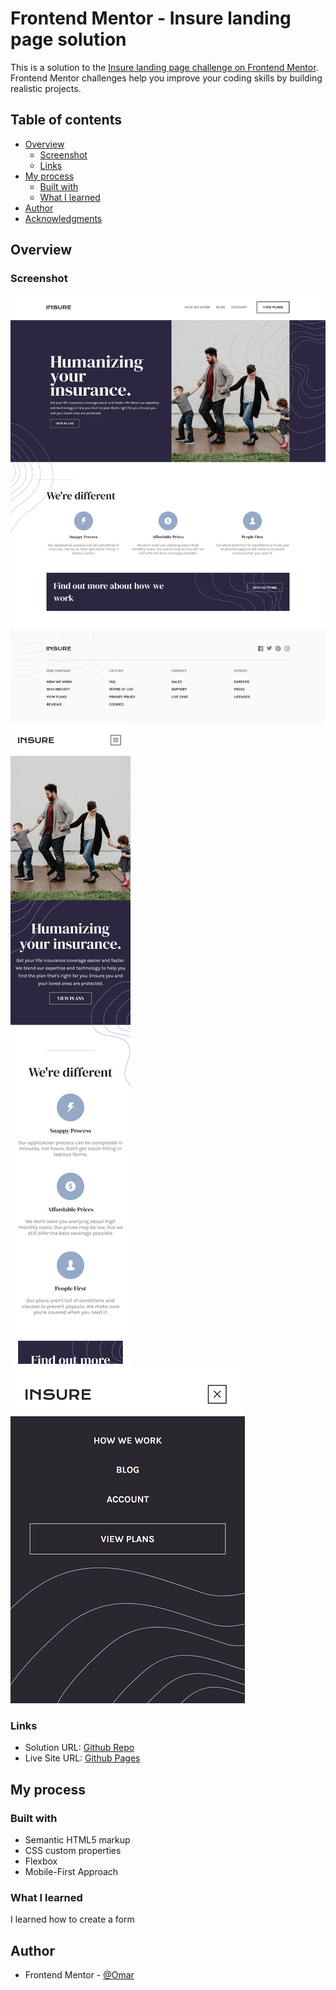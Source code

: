 # Frontend Mentor - Insure landing page solution

This is a solution to the [Insure landing page challenge on Frontend Mentor](https://www.frontendmentor.io/challenges/insure-landing-page-uTU68JV8). Frontend Mentor challenges help you improve your coding skills by building realistic projects.

## Table of contents

- [Overview](#overview)
  - [Screenshot](#screenshot)
  - [Links](#links)
- [My process](#my-process)
  - [Built with](#built-with)
  - [What I learned](#what-i-learned)
- [Author](#author)
- [Acknowledgments](#acknowledgments)

## Overview

### Screenshot

![Desktop View](./screenshot/screenshot_1.png)
![Mobile View](./screenshot/screenshot_2.png)
![Mobile View with menu](./screenshot/screenshot_3.png)

### Links

- Solution URL: [Github Repo](https://github.com/to-my-learning-path/insure-landing-page)
- Live Site URL: [Github Pages](https://to-my-learning-path.github.io/insure-landing-page)

## My process

### Built with

- Semantic HTML5 markup
- CSS custom properties
- Flexbox
- Mobile-First Approach

### What I learned

I learned how to create a form

## Author

- Frontend Mentor - [@Omar](https://www.frontendmentor.io/profile/to-my-learning-path)

